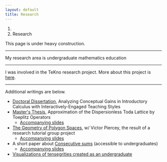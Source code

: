 ```yaml
---
layout: default
title: Research
---
```


<ol class="breadcrumb">
  <li><a href="/"><i class="fa fa-home"></i></a></li>
  <li class="active">Research</li>
</ol>

This page is under heavy construction.

---

My research area is undergraduate mathematics education

---

I was involved in the TeKno research project. More about this project is [here](https://sites.google.com/site/teknoresearchsite/home).

---

Additional writings are below.

* [Doctoral Dissertation](http://arizona.openrepository.com/arizona/bitstream/10150/299075/1/azu_etd_12859_sip1_m.pdf), Analyzing Conceptual Gains in Introductory Calculus with Interactively-Engaged Teaching Styles
* [Master's Thesis](docs/thomas_ms_thesis.pdf), Approximation of the Dispersionless Toda Lattice by Toeplitz Operators
	* [Accompanying slides](docs/thomas_defenseslides.pdf)
* [The Geometry of Polygon Spaces](docs/RTG/polygonspaces.pdf), w/ Victor Piercey, the result of a research tutorial group project
	* [Accompanying slides](docs/RTG/RTGslides.pdf)
* A short paper about [Consecutive sums](docs/consecutivesums.pdf) (accessible to undergraduates)
	* [Accompanying slides](docs/consecutivesums_slides.pdf)
* [Visualizations of tensegrities created as an undergraduate](http://www.math.cornell.edu/~mdt29/)
